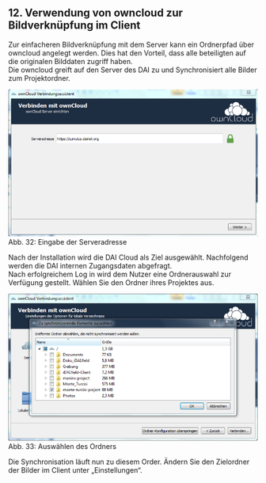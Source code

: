 ﻿## 12. Verwendung von owncloud zur Bildverknüpfung im Client

Zur einfacheren Bildverknüpfung mit dem Server kann ein Ordnerpfad über
owncloud angelegt werden. Dies hat den Vorteil, dass alle beteiligten
auf die originalen Bilddaten zugriff haben.\
Die owncloud greift auf den Server des DAI zu und Synchronisiert alle
Bilder zum Projektordner.

![handbuch_owncloud_01](images/handbuch_owncloud_01.png)\
Abb. 32: Eingabe der Serveradresse

Nach der Installation wird die DAI Cloud als Ziel ausgewählt.
Nachfolgend werden die DAI internen Zugangsdaten abgefragt.\
Nach erfolgreichem Log in wird dem Nutzer eine Ordnerauswahl zur
Verfügung gestellt. Wählen Sie den Ordner ihres Projektes aus.

![handbuch_owncloud_02](images/handbuch_owncloud_02.png)\
Abb. 33: Auswählen des Ordners

Die Synchronisation läuft nun zu diesem Order. Ändern Sie den Zielordner
der Bilder im Client unter „Einstellungen“.
